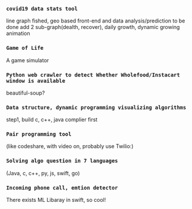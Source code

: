 ### `covid19 data stats tool`
line graph fished, geo based front-end and data analysis/prediction to be done
add 2 sub-graph(dealth, recover), daily growth, dynamic growing animation

### `Game of Life`
A game simulator

### `Python web crawler to detect Whether Wholefood/Instacart window is available`
beautiful-soup?

### `Data structure, dynamic programming visualizing algorithms`
step1, build c, c++, java complier first

### `Pair programming tool`
(like codeshare, with video on, probably use Twilio:)

### `Solving algo question in 7 languages`
(Java, c, c++, py, js, swift, go)

### `Incoming phone call, emtion detector`
There exists ML Libaray in swift, so cool!

